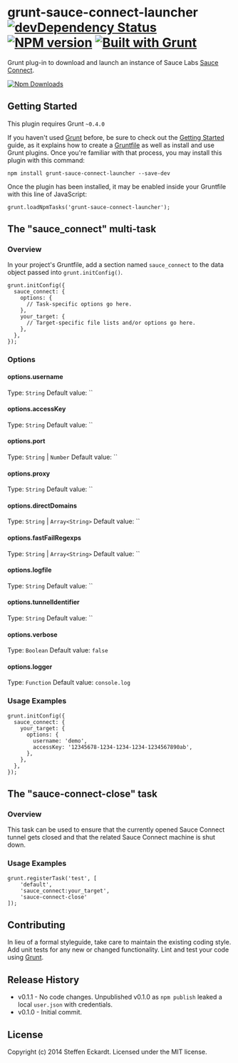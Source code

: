 # grunt-sauce-connect-launcher [![devDependency Status](https://david-dm.org/seckardt/grunt-sauce-connect-launcher/dev-status.png)](https://david-dm.org/seckardt/grunt-sauce-connect-launcher#info=devDependencies) [![NPM version](https://badge.fury.io/js/grunt-sauce-connect-launcher.png)](http://badge.fury.io/js/grunt-sauce-connect-launcher) [![Built with Grunt](https://cdn.gruntjs.com/builtwith.png)](http://gruntjs.com/)

Grunt plug-in to download and launch an instance of Sauce Labs [Sauce Connect](https://saucelabs.com/docs/sauce-connect).

[![Npm Downloads](https://nodei.co/npm/grunt-sauce-connect-launcher.png?downloads=true&stars=true)](https://nodei.co/npm/grunt-sauce-connect-launcher.png?downloads=true&stars=true)

## Getting Started

This plugin requires Grunt `~0.4.0`

If you haven't used [Grunt](http://gruntjs.com/) before, be sure to check out the [Getting Started](http://gruntjs.com/getting-started) guide, as it explains how to create a [Gruntfile](http://gruntjs.com/sample-gruntfile) as well as install and use Grunt plugins. Once you're familiar with that process, you may install this plugin with this command:

	npm install grunt-sauce-connect-launcher --save-dev

Once the plugin has been installed, it may be enabled inside your Gruntfile with this line of JavaScript:

	grunt.loadNpmTasks('grunt-sauce-connect-launcher');

## The "sauce_connect" multi-task

### Overview

In your project's Gruntfile, add a section named `sauce_connect` to the data object passed into `grunt.initConfig()`.

	grunt.initConfig({
	  sauce_connect: {
	    options: {
	      // Task-specific options go here.
	    },
	    your_target: {
	      // Target-specific file lists and/or options go here.
	    },
	  },
	});

### Options

#### options.username

Type: `String`
Default value: ``

#### options.accessKey

Type: `String`
Default value: ``

#### options.port

Type: `String` | `Number`
Default value: ``

#### options.proxy

Type: `String`
Default value: ``

#### options.directDomains

Type: `String` | `Array<String>`
Default value: ``

#### options.fastFailRegexps

Type: `String` | `Array<String>`
Default value: ``

#### options.logfile

Type: `String`
Default value: ``

#### options.tunnelIdentifier

Type: `String`
Default value: ``

#### options.verbose

Type: `Boolean`
Default value: `false`

#### options.logger

Type: `Function`
Default value: `console.log`

### Usage Examples

	grunt.initConfig({
	  sauce_connect: {
	    your_target: {
	      options: {
	        username: 'demo',
	        accessKey: '12345678-1234-1234-1234-1234567890ab',
	      },
	    },
	  },
	});

## The "sauce-connect-close" task

### Overview

This task can be used to ensure that the currently opened Sauce Connect tunnel gets closed and that the related Sauce Connect machine is shut down.

### Usage Examples

	grunt.registerTask('test', [
        'default',
        'sauce_connect:your_target',
        'sauce-connect-close'
    ]);

## Contributing

In lieu of a formal styleguide, take care to maintain the existing coding style. Add unit tests for any new or changed functionality. Lint and test your code using [Grunt](http://gruntjs.com/).

## Release History

* v0.1.1 - No code changes. Unpublished v0.1.0 as `npm publish` leaked a local `user.json` with credentials.
* v0.1.0 - Initial commit.

## License

Copyright (c) 2014 Steffen Eckardt. Licensed under the MIT license.